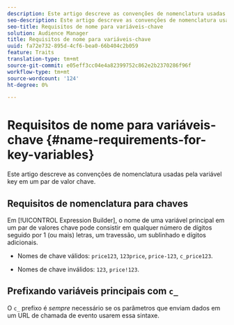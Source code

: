 ```yaml
---
description: Este artigo descreve as convenções de nomenclatura usadas pela variável key em um par de valor chave.
seo-description: Este artigo descreve as convenções de nomenclatura usadas pela variável key em um par de valor chave.
seo-title: Requisitos de nome para variáveis-chave
solution: Audience Manager
title: Requisitos de nome para variáveis-chave
uuid: fa72e732-895d-4cf6-bea0-66b404c2b059
feature: Traits
translation-type: tm+mt
source-git-commit: e05eff3cc04e4a82399752c862e2b2370286f96f
workflow-type: tm+mt
source-wordcount: '124'
ht-degree: 0%

---
```



# Requisitos de nome para variáveis-chave {#name-requirements-for-key-variables}

Este artigo descreve as convenções de nomenclatura usadas pela variável key em um par de valor chave.

## Requisitos de nomenclatura para chaves

<!-- c_tb_key_name_requirements.xml -->

Em [!UICONTROL Expression Builder], o nome de uma variável principal em um par de valores chave pode consistir em qualquer número de dígitos seguido por 1 (ou mais) letras, um travessão, um sublinhado e dígitos adicionais.

* Nomes de chave válidos: `price123`, `123price`, `price-123`, `c_price123`.

* Nomes de chave inválidos: `123`, `price!123`.

## Prefixando variáveis principais com `c_`

O `c_` prefixo é *sempre* necessário se os parâmetros que enviam dados em um URL de chamada de evento usarem essa sintaxe.